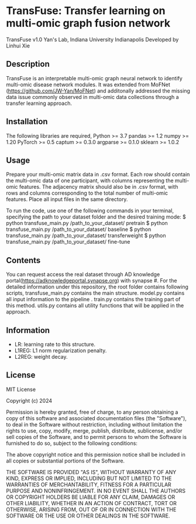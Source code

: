 # TransFuse: Transfer learning on multi-omic graph fusion network

TransFuse v1.0
Yan's Lab, Indiana University Indianapolis
Developed by Linhui Xie

## Description
TransFuse is an interpretable multi-omic graph neural network to identify multi-omic disease network modules. It was extended from MoFNet (https://github.com/JW-Yan/MoFNet) and additonally addressed the missing data issue commonly observed in multi-omic data collections through a transfer learning approach. 


## Installation
The following libraries are required,
Python >= 3.7
pandas >= 1.2
numpy >= 1.20 
PyTorch >= 0.5
captum >= 0.3.0
argparse >= 0.1.0
sklearn >= 1.0.2


## Usage
Prepare your multi-omic matrix data in .csv format. Each row should contain the multi-omic data of one participant, with columns representing the multi-omic features. The adjacency matrix should also be in .csv format, with rows and columns corresponding to the total number of multi-omic features. Place all input files in the same directory.

To run the code, use one of the following commands in your terminal, specifying the path to your dataset folder and the desired training mode:
$ python transfuse_main.py /path_to_your_dataset/ pretrain
$ python transfuse_main.py /path_to_your_dataset/ baseline
$ python transfuse_main.py /path_to_your_dataset/ transferweight
$ python transfuse_main.py /path_to_your_dataset/ fine-tune


## Contents
You can request access the real dataset through AD knowledge portal(https://adknowledgeportal.synapse.org) with synapse #.
For the detailed information under this repository, the root folder contains following scripts,
transfuse_main.py contains the main structure.
model.py contains all input information to the pipeline .
train.py contains the training part of this method.
utils.py contains all utility functions that will be applied in the approach.


## Information
 * LR: learning rate to this structure.
 * L1REG: L1 norm regularization penalty.
 * L2REG: weight decay.


## License
MIT License

Copyright (c) 2024

Permission is hereby granted, free of charge, to any person obtaining a copy
of this software and associated documentation files (the "Software"), to deal
in the Software without restriction, including without limitation the rights
to use, copy, modify, merge, publish, distribute, sublicense, and/or sell
copies of the Software, and to permit persons to whom the Software is
furnished to do so, subject to the following conditions:

The above copyright notice and this permission notice shall be included in all
copies or substantial portions of the Software.

THE SOFTWARE IS PROVIDED "AS IS", WITHOUT WARRANTY OF ANY KIND, EXPRESS OR
IMPLIED, INCLUDING BUT NOT LIMITED TO THE WARRANTIES OF MERCHANTABILITY,
FITNESS FOR A PARTICULAR PURPOSE AND NONINFRINGEMENT. IN NO EVENT SHALL THE
AUTHORS OR COPYRIGHT HOLDERS BE LIABLE FOR ANY CLAIM, DAMAGES OR OTHER
LIABILITY, WHETHER IN AN ACTION OF CONTRACT, TORT OR OTHERWISE, ARISING FROM,
OUT OF OR IN CONNECTION WITH THE SOFTWARE OR THE USE OR OTHER DEALINGS IN THE
SOFTWARE.
